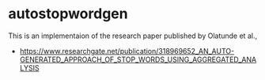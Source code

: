 # autostopwordgen

This is an implementaion of the research paper published by Olatunde et al.,
* https://www.researchgate.net/publication/318969652_AN_AUTO-GENERATED_APPROACH_OF_STOP_WORDS_USING_AGGREGATED_ANALYSIS
